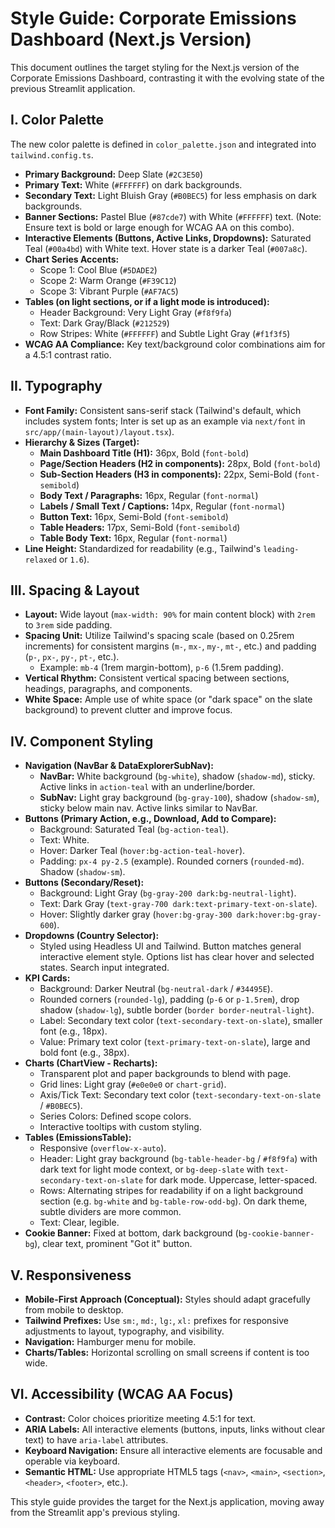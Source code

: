 # Style Guide: Corporate Emissions Dashboard (Next.js Version)

This document outlines the target styling for the Next.js version of the Corporate Emissions Dashboard, contrasting it with the evolving state of the previous Streamlit application.

## I. Color Palette

The new color palette is defined in `color_palette.json` and integrated into `tailwind.config.ts`.

*   **Primary Background:** Deep Slate (`#2C3E50`)
*   **Primary Text:** White (`#FFFFFF`) on dark backgrounds.
*   **Secondary Text:** Light Bluish Gray (`#B0BEC5`) for less emphasis on dark backgrounds.
*   **Banner Sections:** Pastel Blue (`#87cde7`) with White (`#FFFFFF`) text. (Note: Ensure text is bold or large enough for WCAG AA on this combo).
*   **Interactive Elements (Buttons, Active Links, Dropdowns):** Saturated Teal (`#00a4bd`) with White text. Hover state is a darker Teal (`#007a8c`).
*   **Chart Series Accents:**
    *   Scope 1: Cool Blue (`#5DADE2`)
    *   Scope 2: Warm Orange (`#F39C12`)
    *   Scope 3: Vibrant Purple (`#AF7AC5`)
*   **Tables (on light sections, or if a light mode is introduced):**
    *   Header Background: Very Light Gray (`#f8f9fa`)
    *   Text: Dark Gray/Black (`#212529`)
    *   Row Stripes: White (`#FFFFFF`) and Subtle Light Gray (`#f1f3f5`)
*   **WCAG AA Compliance:** Key text/background color combinations aim for a 4.5:1 contrast ratio.

## II. Typography

*   **Font Family:** Consistent sans-serif stack (Tailwind's default, which includes system fonts; Inter is set up as an example via `next/font` in `src/app/(main-layout)/layout.tsx`).
*   **Hierarchy & Sizes (Target):**
    *   **Main Dashboard Title (H1):** 36px, Bold (`font-bold`)
    *   **Page/Section Headers (H2 in components):** 28px, Bold (`font-bold`)
    *   **Sub-Section Headers (H3 in components):** 22px, Semi-Bold (`font-semibold`)
    *   **Body Text / Paragraphs:** 16px, Regular (`font-normal`)
    *   **Labels / Small Text / Captions:** 14px, Regular (`font-normal`)
    *   **Button Text:** 16px, Semi-Bold (`font-semibold`)
    *   **Table Headers:** 17px, Semi-Bold (`font-semibold`)
    *   **Table Body Text:** 16px, Regular (`font-normal`)
*   **Line Height:** Standardized for readability (e.g., Tailwind's `leading-relaxed` or `1.6`).

## III. Spacing & Layout

*   **Layout:** Wide layout (`max-width: 90%` for main content block) with `2rem` to `3rem` side padding.
*   **Spacing Unit:** Utilize Tailwind's spacing scale (based on 0.25rem increments) for consistent margins (`m-`, `mx-`, `my-`, `mt-`, etc.) and padding (`p-`, `px-`, `py-`, `pt-`, etc.).
    *   Example: `mb-4` (1rem margin-bottom), `p-6` (1.5rem padding).
*   **Vertical Rhythm:** Consistent vertical spacing between sections, headings, paragraphs, and components.
*   **White Space:** Ample use of white space (or "dark space" on the slate background) to prevent clutter and improve focus.

## IV. Component Styling

*   **Navigation (NavBar & DataExplorerSubNav):**
    *   **NavBar:** White background (`bg-white`), shadow (`shadow-md`), sticky. Active links in `action-teal` with an underline/border.
    *   **SubNav:** Light gray background (`bg-gray-100`), shadow (`shadow-sm`), sticky below main nav. Active links similar to NavBar.
*   **Buttons (Primary Action, e.g., Download, Add to Compare):**
    *   Background: Saturated Teal (`bg-action-teal`).
    *   Text: White.
    *   Hover: Darker Teal (`hover:bg-action-teal-hover`).
    *   Padding: `px-4 py-2.5` (example). Rounded corners (`rounded-md`). Shadow (`shadow-sm`).
*   **Buttons (Secondary/Reset):**
    *   Background: Light Gray (`bg-gray-200 dark:bg-neutral-light`).
    *   Text: Dark Gray (`text-gray-700 dark:text-primary-text-on-slate`).
    *   Hover: Slightly darker gray (`hover:bg-gray-300 dark:hover:bg-gray-600`).
*   **Dropdowns (Country Selector):**
    *   Styled using Headless UI and Tailwind. Button matches general interactive element style. Options list has clear hover and selected states. Search input integrated.
*   **KPI Cards:**
    *   Background: Darker Neutral (`bg-neutral-dark` / `#34495E`).
    *   Rounded corners (`rounded-lg`), padding (`p-6` or `p-1.5rem`), drop shadow (`shadow-lg`), subtle border (`border border-neutral-light`).
    *   Label: Secondary text color (`text-secondary-text-on-slate`), smaller font (e.g., 18px).
    *   Value: Primary text color (`text-primary-text-on-slate`), large and bold font (e.g., 38px).
*   **Charts (ChartView - Recharts):**
    *   Transparent plot and paper backgrounds to blend with page.
    *   Grid lines: Light gray (`#e0e0e0` or `chart-grid`).
    *   Axis/Tick Text: Secondary text color (`text-secondary-text-on-slate` / `#B0BEC5`).
    *   Series Colors: Defined scope colors.
    *   Interactive tooltips with custom styling.
*   **Tables (EmissionsTable):**
    *   Responsive (`overflow-x-auto`).
    *   Header: Light gray background (`bg-table-header-bg` / `#f8f9fa`) with dark text for light mode context, or `bg-deep-slate` with `text-secondary-text-on-slate` for dark mode. Uppercase, letter-spaced.
    *   Rows: Alternating stripes for readability if on a light background section (e.g. `bg-white` and `bg-table-row-odd-bg`). On dark theme, subtle dividers are more common.
    *   Text: Clear, legible.
*   **Cookie Banner:** Fixed at bottom, dark background (`bg-cookie-banner-bg`), clear text, prominent "Got it" button.

## V. Responsiveness

*   **Mobile-First Approach (Conceptual):** Styles should adapt gracefully from mobile to desktop.
*   **Tailwind Prefixes:** Use `sm:`, `md:`, `lg:`, `xl:` prefixes for responsive adjustments to layout, typography, and visibility.
*   **Navigation:** Hamburger menu for mobile.
*   **Charts/Tables:** Horizontal scrolling on small screens if content is too wide.

## VI. Accessibility (WCAG AA Focus)

*   **Contrast:** Color choices prioritize meeting 4.5:1 for text.
*   **ARIA Labels:** All interactive elements (buttons, inputs, links without clear text) to have `aria-label` attributes.
*   **Keyboard Navigation:** Ensure all interactive elements are focusable and operable via keyboard.
*   **Semantic HTML:** Use appropriate HTML5 tags (`<nav>`, `<main>`, `<section>`, `<header>`, `<footer>`, etc.).

This style guide provides the target for the Next.js application, moving away from the Streamlit app's previous styling.
